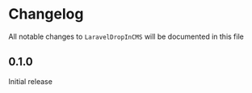 # Changelog

All notable changes to `LaravelDropInCMS` will be documented in this file

## 0.1.0

Initial release

